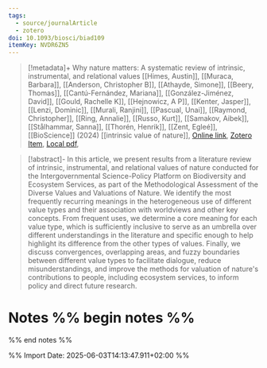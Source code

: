 ```yaml
---
tags:
  - source/journalArticle
  - zotero
doi: 10.1093/biosci/biad109
itemKey: NVDR6ZN5
---
```

>[!metadata]+
> Why nature matters: A systematic review of intrinsic, instrumental, and relational values
> [[Himes, Austin]], [[Muraca, Barbara]], [[Anderson, Christopher B]], [[Athayde, Simone]], [[Beery, Thomas]], [[Cantú-Fernández, Mariana]], [[González-Jiménez, David]], [[Gould, Rachelle K]], [[Hejnowicz, A P]], [[Kenter, Jasper]], [[Lenzi, Dominic]], [[Murali, Ranjini]], [[Pascual, Unai]], [[Raymond, Christopher]], [[Ring, Annalie]], [[Russo, Kurt]], [[Samakov, Aibek]], [[Stålhammar, Sanna]], [[Thorén, Henrik]], [[Zent, Egleé]], 
> [[BioScience]] (2024)
> [[intrinsic value of nature]], 
> [Online link](https://doi.org/10.1093/biosci/biad109), [Zotero Item](zotero://select/library/items/NVDR6ZN5), [Local pdf](file://C:/Users/aburg/Documents/references/zotero/storage/DMYVZAXL/Himes2024_Whynature.pdf), 

>[!abstract]-
>In this article, we present results from a literature review of intrinsic, instrumental, and relational values of nature conducted for the Intergovernmental Science-Policy Platform on Biodiversity and Ecosystem Services, as part of the Methodological Assessment of the Diverse Values and Valuations of Nature. We identify the most frequently recurring meanings in the heterogeneous use of different value types and their association with worldviews and other key concepts. From frequent uses, we determine a core meaning for each value type, which is sufficiently inclusive to serve as an umbrella over different understandings in the literature and specific enough to help highlight its difference from the other types of values. Finally, we discuss convergences, overlapping areas, and fuzzy boundaries between different value types to facilitate dialogue, reduce misunderstandings, and improve the methods for valuation of nature's contributions to people, including ecosystem services, to inform policy and direct future research.

# Notes %% begin notes %%

%% end notes %%




%% Import Date: 2025-06-03T14:13:47.911+02:00 %%
